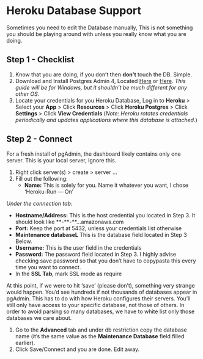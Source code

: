 # Heroku Database Support

Sometimes you need to edit the Database manually, This is not something you should be playing around with unless you really know what you are doing.

## Step 1 - Checklist <a id="step-1---checklist"></a>

1. Know that you are doing, if you don’t then **don’t** touch the DB. Simple.
2. Download and Install Postgres Admin 4, Located [Here](https://www.pgadmin.org/download/) or [Here](https://www.postgresql.org/ftp/pgadmin/pgadmin4/). _This guide will be for Windows, but it shouldn’t be much different for any other OS._
3. Locate your credentials for you Heroku Database, Log in to **Heroku** &gt; Select your **App** &gt; Click **Resources** &gt; Click **Heroku Postgres** &gt; Click **Settings** &gt; Click **View Credentials** \(_Note: Heroku rotates credentials periodically and updates applications where this database is attached._\)

## Step 2 - Connect <a id="step-2---connect"></a>

For a fresh install of pgAdmin, the dashboard likely contains only one server. This is your local server, Ignore this.

1. Right click server\(s\) &gt; create &gt; server …
2. Fill out the following:
   * **Name:** This is solely for you. Name it whatever you want, I chose ‘Heroku-Run — On’

_Under the connection tab:_

* **Hostname/Address:** This is the host credential you located in Step 3. It should look like \*\*-\*\*-\*\*…amazonaws.com
* **Port:** Keep the port at 5432, unless your credentials list otherwise
* **Maintenance databaseL** This is the database field located in Step 3 Below.
* **Username:** This is the user field in the credentials
* **Password:** The password field located in Step 3. I highly advise checking save password so that you don’t have to copypasta this every time you want to connect.
* In the **SSL Tab**, mark SSL mode as require

At this point, if we were to hit ‘save’ \(please don’t\), something very strange would happen. You’d see hundreds if not thousands of databases appear in pgAdmin. This has to do with how Heroku configures their servers. You’ll still only have access to your specific database, not those of others. In order to avoid parsing so many databases, we have to white list only those databases we care about.

1. Go to the **Advanced** tab and under db restriction copy the database name \(it’s the same value as the **Maintenance Database** field filled earlier\).
2. Click Save/Connect and you are done. Edit away.

